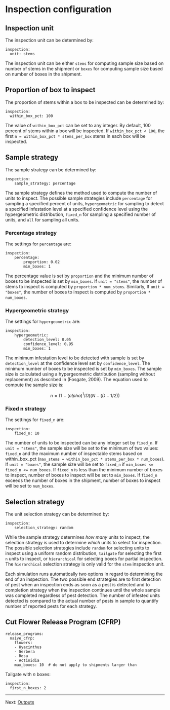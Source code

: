 # Inspection configuration

## Inspection unit
The inspection unit can be determined by:

```
inspection:
  unit: stems
```

The inspection unit can be either `stems` for computing sample size based on 
number of stems in the shipment or `boxes` for computing sample size based on number of boxes in the shipment.

## Proportion of box to inspect
The proportion of stems within a box to be inspected can be determined by:

```
inspection:
  within_box_pct: 100
```

The value of `within_box_pct` can be set to any integer. By default, 100 
percent of stems within a box will be inspected. If `within_box_pct < 100`, the
 first `n = within_box_pct * stems_per_box` stems in each box will be inspected.

## Sample strategy
The sample strategy can be determined by:

```
inspection:
    sample_strategy: percentage
```

The sample strategy defines the method used to compute the number of units to inspect. The possible sample strategies include `percentage` for sampling a specified percent of units, `hypergeometric` for sampling to detect a specified infestation level at a specified confidence level using the hypergeometric distribution, `fixed_n` for sampling a specified number of units, and `all` for sampling all units.

### Percentage strategy

The settings for `percentage` are:

```
inspection:
    percentage:
        proportion: 0.02
        min_boxes: 1
```

The percentage value is set by `proportion` and the minimum number of boxes to
 be inspected is set by `min_boxes`. If `unit = "stems"`, the number of stems to inspect
 is computed by `proportion * num_stems`. Similarly, If `unit = "boxes"`, the number of boxes to inspect is computed by `proportion * num_boxes`.

### Hypergeometric strategy

The settings for `hypergeometric` are:

```
inspection:
    hypergeometric:
        detection_level: 0.05
        confidence_level: 0.95
        min_boxes: 1
``` 

The minimum infestation level to be detected with sample is set by `detection_level` 
at the confidence level set by `confidence_level`. The minimum number of boxes to be 
inspected is set by `min_boxes`. The sample size is calculated using a hypergeometric
distribution (sampling without replacement) as described in (Fosgate, 2009).
The equation used to compute the sample size is:
  
```math
n=(1-(alpha)^1/D)(N-(D-1/2))
```

### Fixed n strategy
The settings for `fixed_n` are:

```
inspection:
    fixed_n: 10
```

The number of units to be inspected can be any integer set by `fixed_n`. If `unit = "stems"`, the sample size will be set to the minimum of two values: `fixed_n` and the maximum number of inspectable stems based on within_box_pct (`max_stems = within_box_pct * stems_per_box * num_boxes`). If `unit = "boxes"`, the sample size will be set to `fixed_n` if `min_boxes <= fixed_n <= num_boxes`. If `fixed_n` is less than the minimum number of boxes to inspect, number of boxes to inspect will be set to `min_boxes`. If `fixed_n` exceeds the number of boxes in the shipment, number of boxes to inspect will be set to `num_boxes`.

## Selection strategy
The unit selection strategy can be determined by:

```
inspection:
    selection_strategy: random
```

While the sample strategy determines *how many* units to inspect, the selection strategy is used to determine *which* units to select for inspection. The possible selection strategies include `random` for selecting units to inspect
using a uniform random distribution, `tailgate` for selecting the first `n` 
units to inspect, or `hierarchical` for selecting boxes for partial inspection. The `hierarchical` selection strategy is only valid for the `stem` inspection unit.

Each simulation runs automatically two options in regard to determining
the end of an inspection. The two possible end strategies are
to first detection of pest
when an inspection ends as soon as a pest is detected and
to completion strategy when the inspection continues until the whole
sample was completed regardless of pest detection.
The number of infested units detected is compared to the actual number
of pests in sample to quantify number of reported pests for each strategy.

## Cut Flower Release Program (CFRP)

```
release_programs:
  naive_cfrp:
    flowers:
    - Hyacinthus
    - Gerbera
    - Rosa
    - Actinidia
    max_boxes: 10  # do not apply to shipments larger than
```

Tailgate with *n* boxes:

```
inspection:
  first_n_boxes: 2
```

---

Next: [Outputs](outputs.md)
